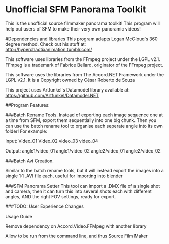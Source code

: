 # Unofficial SFM Panorama Toolkit

This is the unofficial source filmmaker panorama toolkit! This program will help out users of SFM to make their very own panoramic videos!

#Dependencies and libraries
This program adapts Logan McCloud's 360 degree method. Check out his stuff at: http://hyperchaotixanimation.tumblr.com/

This software uses libraries from the FFmpeg project under the LGPL v2.1. 
FFmpeg is a trademark of Fabrice Bellard, originator of the FFmpeg project.


This software uses the libraries from The Accord.NET Framework under the LGPL v2.1. It is a Copyright owned by César Roberto de Souza <cesarsouza at gmail.com>

This project uses Artfunkel's Datamodel library available at: https://github.com/Artfunkel/Datamodel.NET

##Program Features: 

###Batch Rename Tools.
Instead of exporting each image sequence one at a time from SFM, export them sequentially into one big chunk. Then you can use the batch rename tool to organise each seperate angle into its own folder! For example:

Input:
Video_01
Video_02
video_03
video_04

Output:
angle1/video_01
angle1/video_02
angle2/video_01
angle2/video_02

###Batch Avi Creation.

Similar to the batch rename tools, but it will instead export the images into a single 1:1 .AVI file each, useful for importing into blender

###SFM Panorama Setter
This tool can import a .DMX file of a single shot and camera, then it can turn this into several shots each with different angles, AND the right FOV settings, ready for export.

###TODO: 
User Experience Changes

Usage Guide

Remove dependency on Accord.Video.FFMpeg with another library

Allow to be run from the command line, and thus Source Film Maker
